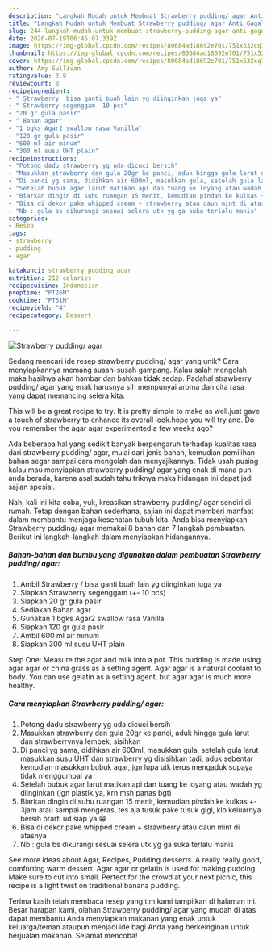```yaml
---
description: "Langkah Mudah untuk Membuat Strawberry pudding/ agar Anti Gagal"
title: "Langkah Mudah untuk Membuat Strawberry pudding/ agar Anti Gagal"
slug: 244-langkah-mudah-untuk-membuat-strawberry-pudding-agar-anti-gagal
date: 2020-07-19T06:46:07.339Z
image: https://img-global.cpcdn.com/recipes/80684ad18692e701/751x532cq70/strawberry-pudding-agar-foto-resep-utama.jpg
thumbnail: https://img-global.cpcdn.com/recipes/80684ad18692e701/751x532cq70/strawberry-pudding-agar-foto-resep-utama.jpg
cover: https://img-global.cpcdn.com/recipes/80684ad18692e701/751x532cq70/strawberry-pudding-agar-foto-resep-utama.jpg
author: Amy Sullivan
ratingvalue: 3.9
reviewcount: 8
recipeingredient:
- " Strawberry  bisa ganti buah lain yg diinginkan juga ya"
- " Strawberry segenggam  10 pcs"
- "20 gr gula pasir"
- " Bahan agar"
- "1 bgks Agar2 swallow rasa Vanilla"
- "120 gr gula pasir"
- "600 ml air minum"
- "300 ml susu UHT plain"
recipeinstructions:
- "Potong dadu strawberry yg uda dicuci bersih"
- "Masukkan strawberry dan gula 20gr ke panci, aduk hingga gula larut dan strawberrynya lembek, sisihkan"
- "Di panci yg sama, didihkan air 600ml, masukkan gula, setelah gula larut masukkan susu UHT dan strawberry yg disisihkan tadi, aduk sebentar kemudian masukkan bubuk agar, jgn lupa utk terus mengaduk supaya tidak menggumpal ya"
- "Setelah bubuk agar larut matikan api dan tuang ke loyang atau wadah yg diinginkan (jgn plastik ya, krn msh panas bgt)"
- "Biarkan dingin di suhu ruangan 15 menit, kemudian pindah ke kulkas +- 3jam atau sampai mengeras, tes aja tusuk pake tusuk gigi, klo keluarnya bersih brarti ud siap ya 😁"
- "Bisa di dekor pake whipped cream + strawberry atau daun mint di atasnya"
- "Nb : gula bs dikurangi sesuai selera utk yg ga suka terlalu manis"
categories:
- Resep
tags:
- strawberry
- pudding
- agar

katakunci: strawberry pudding agar 
nutrition: 212 calories
recipecuisine: Indonesian
preptime: "PT26M"
cooktime: "PT31M"
recipeyield: "4"
recipecategory: Dessert

---
```



![Strawberry pudding/ agar](https://img-global.cpcdn.com/recipes/80684ad18692e701/751x532cq70/strawberry-pudding-agar-foto-resep-utama.jpg)

Sedang mencari ide resep strawberry pudding/ agar yang unik? Cara menyiapkannya memang susah-susah gampang. Kalau salah mengolah maka hasilnya akan hambar dan bahkan tidak sedap. Padahal strawberry pudding/ agar yang enak harusnya sih mempunyai aroma dan cita rasa yang dapat memancing selera kita.

This will be a great recipe to try. It is pretty simple to make as well.just gave a touch of strawberry to enhance its overall look.hope you will try and. Do you remember the agar agar experimented a few weeks ago?

Ada beberapa hal yang sedikit banyak berpengaruh terhadap kualitas rasa dari strawberry pudding/ agar, mulai dari jenis bahan, kemudian pemilihan bahan segar sampai cara mengolah dan menyajikannya. Tidak usah pusing kalau mau menyiapkan strawberry pudding/ agar yang enak di mana pun anda berada, karena asal sudah tahu triknya maka hidangan ini dapat jadi sajian spesial.


Nah, kali ini kita coba, yuk, kreasikan strawberry pudding/ agar sendiri di rumah. Tetap dengan bahan sederhana, sajian ini dapat memberi manfaat dalam membantu menjaga kesehatan tubuh kita. Anda bisa menyiapkan Strawberry pudding/ agar memakai 8 bahan dan 7 langkah pembuatan. Berikut ini langkah-langkah dalam menyiapkan hidangannya.

<!--inarticleads1-->

##### Bahan-bahan dan bumbu yang digunakan dalam pembuatan Strawberry pudding/ agar:

1. Ambil  Strawberry / bisa ganti buah lain yg diinginkan juga ya
1. Siapkan  Strawberry segenggam (+- 10 pcs)
1. Siapkan 20 gr gula pasir
1. Sediakan  Bahan agar
1. Gunakan 1 bgks Agar2 swallow rasa Vanilla
1. Siapkan 120 gr gula pasir
1. Ambil 600 ml air minum
1. Siapkan 300 ml susu UHT plain


Step One: Measure the agar and milk into a pot. This pudding is made using agar agar or china grass as a setting agent. Agar agar is a natural coolant to body. You can use gelatin as a setting agent, but agar agar is much more healthy. 

<!--inarticleads2-->

##### Cara menyiapkan Strawberry pudding/ agar:

1. Potong dadu strawberry yg uda dicuci bersih
1. Masukkan strawberry dan gula 20gr ke panci, aduk hingga gula larut dan strawberrynya lembek, sisihkan
1. Di panci yg sama, didihkan air 600ml, masukkan gula, setelah gula larut masukkan susu UHT dan strawberry yg disisihkan tadi, aduk sebentar kemudian masukkan bubuk agar, jgn lupa utk terus mengaduk supaya tidak menggumpal ya
1. Setelah bubuk agar larut matikan api dan tuang ke loyang atau wadah yg diinginkan (jgn plastik ya, krn msh panas bgt)
1. Biarkan dingin di suhu ruangan 15 menit, kemudian pindah ke kulkas +- 3jam atau sampai mengeras, tes aja tusuk pake tusuk gigi, klo keluarnya bersih brarti ud siap ya 😁
1. Bisa di dekor pake whipped cream + strawberry atau daun mint di atasnya
1. Nb : gula bs dikurangi sesuai selera utk yg ga suka terlalu manis


See more ideas about Agar, Recipes, Pudding desserts. A really really good, comforting warm dessert. Agar agar or gelatin is used for making pudding. Make sure to cut into small. Perfect for the crowd at your next picnic, this recipe is a light twist on traditional banana pudding. 

Terima kasih telah membaca resep yang tim kami tampilkan di halaman ini. Besar harapan kami, olahan Strawberry pudding/ agar yang mudah di atas dapat membantu Anda menyiapkan makanan yang enak untuk keluarga/teman ataupun menjadi ide bagi Anda yang berkeinginan untuk berjualan makanan. Selamat mencoba!
